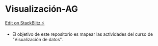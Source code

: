 # Visualización-AG

[Edit on StackBlitz ⚡️](https://stackblitz.com/edit/js-tsw7vn)



* El objetivo de este repositorio es mapear las actividades del curso de "Visualización de datos".


